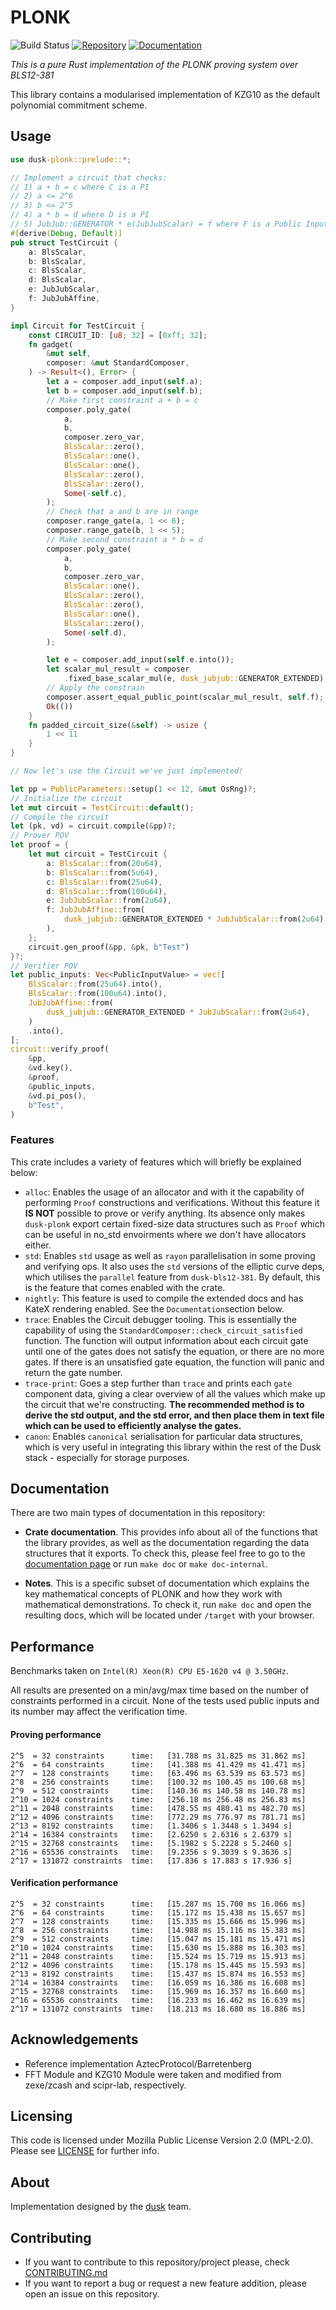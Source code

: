 # PLONK 
![Build Status](https://github.com/dusk-network/plonk/workflows/Continuous%20integration/badge.svg)
[![Repository](https://img.shields.io/badge/github-plonk-blueviolet?logo=github)](https://github.com/dusk-network/plonk)
[![Documentation](https://img.shields.io/badge/docs-plonk-blue?logo=rust)](https://docs.rs/plonk/)


_This is a pure Rust implementation of the PLONK proving system over BLS12-381_

This library contains a modularised implementation of KZG10 as the default polynomial commitment scheme.

## Usage

```rust
use dusk-plonk::prelude::*;

// Implement a circuit that checks:
// 1) a + b = c where C is a PI
// 2) a <= 2^6
// 3) b <= 2^5
// 4) a * b = d where D is a PI
// 5) JubJub::GENERATOR * e(JubJubScalar) = f where F is a Public Input
#[derive(Debug, Default)]
pub struct TestCircuit {
    a: BlsScalar,
    b: BlsScalar,
    c: BlsScalar,
    d: BlsScalar,
    e: JubJubScalar,
    f: JubJubAffine,
}

impl Circuit for TestCircuit {
    const CIRCUIT_ID: [u8; 32] = [0xff; 32];
    fn gadget(
        &mut self,
        composer: &mut StandardComposer,
    ) -> Result<(), Error> {
        let a = composer.add_input(self.a);
        let b = composer.add_input(self.b);
        // Make first constraint a + b = c
        composer.poly_gate(
            a,
            b,
            composer.zero_var,
            BlsScalar::zero(),
            BlsScalar::one(),
            BlsScalar::one(),
            BlsScalar::zero(),
            BlsScalar::zero(),
            Some(-self.c),
        );
        // Check that a and b are in range
        composer.range_gate(a, 1 << 6);
        composer.range_gate(b, 1 << 5);
        // Make second constraint a * b = d
        composer.poly_gate(
            a,
            b,
            composer.zero_var,
            BlsScalar::one(),
            BlsScalar::zero(),
            BlsScalar::zero(),
            BlsScalar::one(),
            BlsScalar::zero(),
            Some(-self.d),
        );

        let e = composer.add_input(self.e.into());
        let scalar_mul_result = composer
            .fixed_base_scalar_mul(e, dusk_jubjub::GENERATOR_EXTENDED);
        // Apply the constrain
        composer.assert_equal_public_point(scalar_mul_result, self.f);
        Ok(())
    }
    fn padded_circuit_size(&self) -> usize {
        1 << 11
    }
}

// Now let's use the Circuit we've just implemented!

let pp = PublicParameters::setup(1 << 12, &mut OsRng)?;
// Initialize the circuit
let mut circuit = TestCircuit::default();
// Compile the circuit
let (pk, vd) = circuit.compile(&pp)?;
// Prover POV
let proof = {
    let mut circuit = TestCircuit {
        a: BlsScalar::from(20u64),
        b: BlsScalar::from(5u64),
        c: BlsScalar::from(25u64),
        d: BlsScalar::from(100u64),
        e: JubJubScalar::from(2u64),
        f: JubJubAffine::from(
            dusk_jubjub::GENERATOR_EXTENDED * JubJubScalar::from(2u64),
        ),
    };
    circuit.gen_proof(&pp, &pk, b"Test")
}?;
// Verifier POV
let public_inputs: Vec<PublicInputValue> = vec![
    BlsScalar::from(25u64).into(),
    BlsScalar::from(100u64).into(),
    JubJubAffine::from(
        dusk_jubjub::GENERATOR_EXTENDED * JubJubScalar::from(2u64),
    )
    .into(),
];
circuit::verify_proof(
    &pp,
    &vd.key(),
    &proof,
    &public_inputs,
    &vd.pi_pos(),
    b"Test",
)
```

### Features

This crate includes a variety of features which will briefly be explained below:
- `alloc`: Enables the usage of an allocator and with it the capability of performing `Proof` constructions and 
  verifications. Without this feature it **IS NOT** possible to prove or verify anything. 
  Its absence only makes `dusk-plonk` export certain fixed-size data structures such as `Proof` which can be useful in no_std envoirments where we don't have allocators either.
- `std`: Enables `std` usage as well as `rayon` parallelisation in some proving and verifying ops. 
  It also uses the `std` versions of the elliptic curve deps, which utilises the `parallel` feature 
  from `dusk-bls12-381`. By default, this is the feature that comes enabled with the crate.
- `nightly`: This feature is used to compile the extended docs and has KateX rendering enabled. 
  See the `Documentation`section below.
- `trace`: Enables the Circuit debugger tooling. This is essentially the capability of using the 
  `StandardComposer::check_circuit_satisfied` function. The function will output information about each circuit gate until 
  one of the gates does not satisfy the equation, or there are no more gates. If there is an unsatisfied gate 
  equation, the function will panic and return the gate number.
- `trace-print`: Goes a step further than `trace` and prints each `gate` component data, giving a clear overview of all the 
  values which make up the circuit that we're constructing. 
  __The recommended method is to derive the std output, and the std error, and then place them in text file 
    which can be used to efficiently analyse the gates.__
- `canon`: Enables `canonical` serialisation for particular data structures, which is very useful in integrating
  this library within the rest of the Dusk stack - especially for storage purposes.


## Documentation

There are two main types of documentation in this repository:

- **Crate documentation**. This provides info about all of the functions that the library provides, as well
  as the documentation regarding the data structures that it exports. To check this, please feel free to go to
  the [documentation page](https://docs.rs/dusk-plonk/) or run `make doc` or `make doc-internal`.

- **Notes**. This is a specific subset of documentation which explains the key mathematical concepts
  of PLONK and how they work with mathematical demonstrations. To check it, run `make doc` and open the resulting docs,
  which will be located under `/target` with your browser.

## Performance

Benchmarks taken on `Intel(R) Xeon(R) CPU E5-1620 v4 @ 3.50GHz`.

All results are presented on a min/avg/max time based on the number of constraints performed in a circuit. None of the tests used public inputs and its number may affect the verification time.

#### Proving performance
```
2^5  = 32 constraints      time:   [31.788 ms 31.825 ms 31.862 ms]
2^6  = 64 constraints      time:   [41.388 ms 41.429 ms 41.471 ms]
2^7  = 128 constraints     time:   [63.496 ms 63.539 ms 63.573 ms]
2^8  = 256 constraints     time:   [100.32 ms 100.45 ms 100.68 ms]
2^9  = 512 constraints     time:   [140.36 ms 140.58 ms 140.78 ms]
2^10 = 1024 constraints    time:   [256.18 ms 256.48 ms 256.83 ms]
2^11 = 2048 constraints    time:   [478.55 ms 480.41 ms 482.70 ms]
2^12 = 4096 constraints    time:   [772.29 ms 776.97 ms 781.71 ms]
2^13 = 8192 constraints    time:   [1.3406 s 1.3448 s 1.3494 s]
2^14 = 16384 constraints   time:   [2.6250 s 2.6316 s 2.6379 s]
2^15 = 32768 constraints   time:   [5.1982 s 5.2228 s 5.2460 s]
2^16 = 65536 constraints   time:   [9.2356 s 9.3039 s 9.3636 s]
2^17 = 131072 constraints  time:   [17.836 s 17.883 s 17.936 s]
```

#### Verification performance
```
2^5  = 32 constraints      time:   [15.287 ms 15.700 ms 16.066 ms]
2^6  = 64 constraints      time:   [15.172 ms 15.438 ms 15.657 ms]
2^7  = 128 constraints     time:   [15.335 ms 15.666 ms 15.996 ms]
2^8  = 256 constraints     time:   [14.988 ms 15.116 ms 15.383 ms]
2^9  = 512 constraints     time:   [15.047 ms 15.181 ms 15.471 ms]
2^10 = 1024 constraints    time:   [15.630 ms 15.888 ms 16.303 ms]
2^11 = 2048 constraints    time:   [15.524 ms 15.719 ms 15.913 ms]
2^12 = 4096 constraints    time:   [15.178 ms 15.445 ms 15.593 ms]
2^13 = 8192 constraints    time:   [15.437 ms 15.874 ms 16.553 ms]
2^14 = 16384 constraints   time:   [16.059 ms 16.386 ms 16.608 ms]
2^15 = 32768 constraints   time:   [15.969 ms 16.357 ms 16.660 ms]
2^16 = 65536 constraints   time:   [16.233 ms 16.462 ms 16.639 ms]
2^17 = 131072 constraints  time:   [18.213 ms 18.680 ms 18.886 ms]
```

## Acknowledgements

- Reference implementation AztecProtocol/Barretenberg
- FFT Module and KZG10 Module were taken and modified from zexe/zcash and scipr-lab, respectively.

## Licensing

This code is licensed under Mozilla Public License Version 2.0 (MPL-2.0). Please see [LICENSE](https://github.com/dusk-network/plonk/blob/master/LICENSE) for further info.

## About

Implementation designed by the [dusk](https://dusk.network) team.

## Contributing

- If you want to contribute to this repository/project please, check [CONTRIBUTING.md](https://github.com/dusk-network/plonk/blob/master/CONTRIBUTING.md)
- If you want to report a bug or request a new feature addition, please open an issue on this repository.
